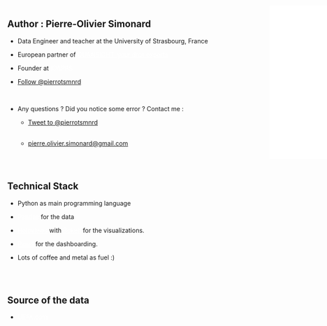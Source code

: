 <div style="position: fixed;float: right;margin-left: 600px;margin-top:0px;">
    <iframe src="/linkedin" style="height:350px;width:350px;border:transparent;"></iframe>
</div>



## Author : Pierre-Olivier Simonard

- Data Engineer and teacher at the University of Strasbourg, France
 
- European partner of <a target="blank" href="https://www.quansight.com/"  style="color:white"> QUANSIGHT, your data experts </a>  

- Founder at <a target="blank" href="https://www.ioapps.io"  style="color:white"> IOAPPS </a>  
 
- <a target="blank" href="https://twitter.com/pierrotsmnrd?ref_src=twsrc%5Etfw" class="twitter-follow-button" data-show-count="false">Follow @pierrotsmnrd</a><script async src="https://platform.twitter.com/widgets.js" charset="utf-8"></script>


<br />

- Any questions ? Did you notice some error ?  Contact me : 

    - <a target="blank" href="https://twitter.com/intent/tweet?screen_name=pierrotsmnrd&ref_src=twsrc%5Etfw" class="twitter-mention-button" data-show-count="false">Tweet to @pierrotsmnrd</a><script async src="https://platform.twitter.com/widgets.js" charset="utf-8"></script> <br /> <br />

    -   <a target="blank" href="mailto:pierre.olivier.simonard@gmail.com"  style="color:white">pierre.olivier.simonard@gmail.com</a>

<br /><br />
## Technical Stack 

- Python as main programming language
- <a target="blank"  href="pandas.pydata.org/" style="color:white;">Pandas</a> for the data 
 
- <a target="blank"  href="http://holoviews.org/" style="color:white;">Holoviews</a> with <a target="blank" href="https://docs.bokeh.org/" style="color:white;">Bokeh</a> for the visualizations. 
 
- <a target="blank"  href="https://panel.holoviz.org/" style="color:white;">Panel</a> for the dashboarding.
 
- Lots of coffee and metal as fuel :)


<br /><br />
## Source of the data 

- <a target="blank" href="https://www.uefa.com/uefaeuro-2020/" style="color:white;">UEFA.com</a>



